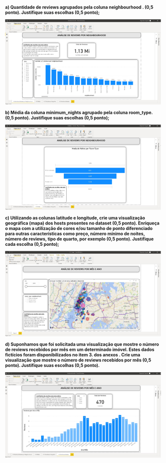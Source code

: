 **a) Quantidade de reviews agrupados pela coluna neighbourhood . (0,5 ponto). Justifique
suas escolhas (0,5 ponto);**

<p align="center">
  <img src="https://github.com/reginaldooriguella/projeto-dm/blob/master/4-a.jpg" >
</p>




**b) Média da coluna minimum_nights agrupado pela coluna room_type. (0,5 ponto).
Justifique suas escolhas (0,5 ponto);**

<p align="center">
  <img src="https://github.com/reginaldooriguella/projeto-dm/blob/master/4-b.jpg" >
</p>


**c) Utilizando as colunas latitude e longitude, crie uma visualização geográfica (mapa)
dos hosts presentes no dataset (0,5 ponto). Enriqueça o mapa com a utilização de
cores e/ou tamanho de ponto diferenciado para outras características como preço,
número mínimo de noites, número de reviews, tipo de quarto, por exemplo (0,5
ponto). Justifique cada escolha (0,5 ponto);**


<p align="center">
  <img src="https://github.com/reginaldooriguella/projeto-dm/blob/master/4-C.jpg" >
</p>




**d) Suponhamos que foi solicitada uma visualização que mostre o número de reviews
recebidos por mês em um determinado imóvel. Estes dados fictícios foram
disponibilizados no item 3. dos anexos . Crie uma visualização que mostre o número
de reviews recebidos por mês (0,5 ponto). Justifique suas escolhas (0,5 ponto).**

<p align="center">
  <img src="https://github.com/reginaldooriguella/projeto-dm/blob/master/4-d.jpg" >
</p>
